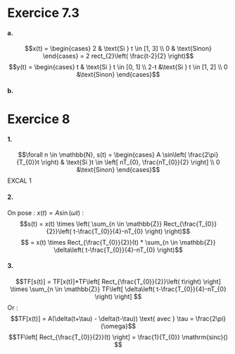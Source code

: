 # Exercice 7.3
#### a.
$$x(t) = \begin{cases}
2 & \text{Si } t \in [1, 3] \\
0 & \text{Sinon}
\end{cases} = 2 rect_{2}\left( \frac{t-2}{2} \right)$$
$$y(t) = \begin{cases}
t & \text{Si } t \in [0, 1] \\
2-t &\text{Si } t \in [1, 2] \\
0 &\text{Sinon}
\end{cases}$$

#### b.



# Exercice 8
#### 1.
$$\forall n \in \mathbb{N}, s(t) = \begin{cases}
A \sin\left( \frac{2\pi}{T_{0}}t \right) & \text{Si }t \in \left[ nT_{0}, \frac{nT_{0}}{2} \right] \\
0 &\text{Sinon}
\end{cases}$$
EXCAL 1

#### 2.
On pose : $x(t) = A \sin\left( \omega t \right)$ :
$$s(t) = x(t) \times \left( \sum_{n \in \mathbb{Z}} Rect_{\frac{T_{0}}{2}}\left( t-\frac{T_{0}}{4}-nT_{0} \right) \right)$$
$$ = x(t) \times Rect_{\frac{T_{0}}{2}}(t) * \sum_{n \in \mathbb{Z}} \delta\left( t-\frac{T_{0}}{4}-nT_{0} \right)$$

#### 3.
$$TF[s(t)] = TF[x(t)]*TF\left[ Rect_{\frac{T_{0}}{2}}\left( t\right) \right] \times \sum_{n \in \mathbb{Z}} TF\left[  \delta\left( t-\frac{T_{0}}{4}-nT_{0} \right) \right] $$
Or : 
$$TF[x(t)] = A(\delta(t+\tau) - \delta(t-\tau)) \text{ avec } \tau = \frac{2\pi}{\omega}$$
$$TF\left[ Rect_{\frac{T_{0}}{2}}(t) \right] = \frac{1}{T_{0}} \mathrm{sinc}() $$